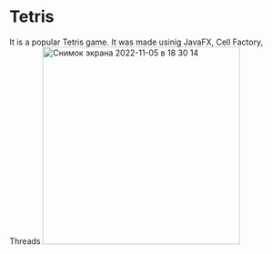 # Tetris
It is a popular Tetris game. 
It was made usinig JavaFX, Cell Factory, Threads
<img width="347" alt="Снимок экрана 2022-11-05 в 18 30 14" src="https://user-images.githubusercontent.com/94521712/200127627-5fe133bb-647f-40c6-897b-65b1d5b8a2a8.png">
